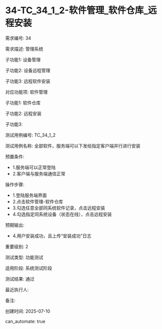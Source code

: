 # 34-TC_34_1_2-软件管理_软件仓库_远程安装

需求编号: 34

需求描述: 管理系统

子功能1: 设备管理

子功能2: 设备远程管理

子功能3: 远程软件安装


对应功能项: 软件管理

子功能1: 软件仓库

子功能2: 远程安装

子功能3: 


测试用例编号: TC_34_1_2

测试用例名称: 全部软件，服务端可以下发给指定客户端并行进行安装

预置条件:
- 1.服务端可以正常登陆
- 2.客户端与服务端通信正常

操作步骤:
- 1.登陆服务端界面
- 2.点击软件管理-软件仓库
- 3.勾选任意全部同系统软件记录，点击远程安装
- 4.勾选指定同系统设备（状态在线），点击远程安装

预期输出:
- 4.用户安装成功，且上传“安装成功”日志

重要级别: 2

测试类型: 功能测试

适用阶段: 系统测试阶段

测试结果: 通过

最近执行人: 

备注: 

创建时间: 2025-07-10

can_automate: true
